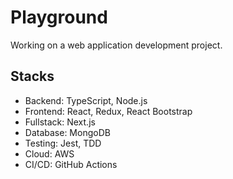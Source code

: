 # Playground

Working on a web application development project.

## Stacks

- Backend: TypeScript, Node.js
- Frontend: React, Redux, React Bootstrap
- Fullstack: Next.js
- Database: MongoDB
- Testing: Jest, TDD
- Cloud: AWS
- CI/CD: GitHub Actions
